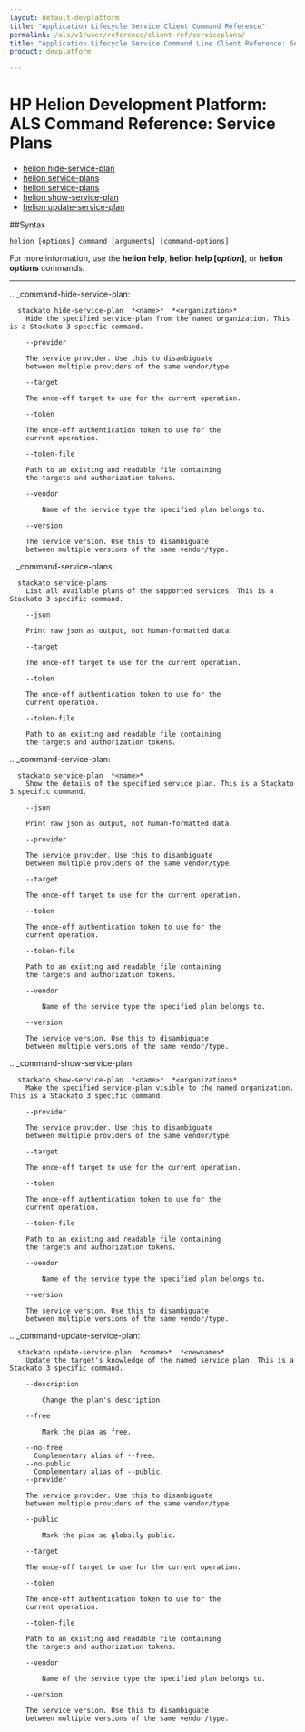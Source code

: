 ```yaml
---
layout: default-devplatform
title: "Application Lifecycle Service Client Command Reference"
permalink: /als/v1/user/reference/client-ref/serviceplans/
title: "Application Lifecycle Service Command Line Client Reference: Service Plans"
product: devplatform

---
```

<!--UNDER REVISION-->

# HP Helion Development Platform: ALS Command Reference: Service Plans

- [helion hide-service-plan](#command-hide-service-plan)
- [helion service-plans](#command-service-plans)
- [helion service-plans](#command-service-plans)
- [helion show-service-plan](#command-show-service-plan)
- [helion update-service-plan](#command-update-service-plan)

##Syntax

	helion [options] command [arguments] [command-options]
For more information, use the **helion help**, **helion help [*option*]**, or **helion options** commands.

<hr>
      
.. _command-hide-service-plan:

      stackato hide-service-plan  *<name>*  *<organization>*       
        Hide the specified service-plan from the named organization. This is a Stackato 3 specific command.

        --provider
          
		The service provider. Use this to disambiguate
		between multiple providers of the same vendor/type.
	    
        --target
          
	    The once-off target to use for the current operation.
	
        --token
          
	    The once-off authentication token to use for the
	    current operation.
	
        --token-file
          
	    Path to an existing and readable file containing
	    the targets and authorization tokens.
	
        --vendor
          
		    Name of the service type the specified plan belongs to.
		
        --version
          
		The service version. Use this to disambiguate
		between multiple versions of the same vendor/type.
	    


.. _command-service-plans:

      stackato service-plans       
        List all available plans of the supported services. This is a Stackato 3 specific command.

        --json
          
	    Print raw json as output, not human-formatted data.
	
        --target
          
	    The once-off target to use for the current operation.
	
        --token
          
	    The once-off authentication token to use for the
	    current operation.
	
        --token-file
          
	    Path to an existing and readable file containing
	    the targets and authorization tokens.
	


.. _command-service-plan:

      stackato service-plan  *<name>*       
        Show the details of the specified service plan. This is a Stackato 3 specific command.

        --json
          
	    Print raw json as output, not human-formatted data.
	
        --provider
          
		The service provider. Use this to disambiguate
		between multiple providers of the same vendor/type.
	    
        --target
          
	    The once-off target to use for the current operation.
	
        --token
          
	    The once-off authentication token to use for the
	    current operation.
	
        --token-file
          
	    Path to an existing and readable file containing
	    the targets and authorization tokens.
	
        --vendor
          
		    Name of the service type the specified plan belongs to.
		
        --version
          
		The service version. Use this to disambiguate
		between multiple versions of the same vendor/type.
	    


.. _command-show-service-plan:

      stackato show-service-plan  *<name>*  *<organization>*       
        Make the specified service-plan visible to the named organization. This is a Stackato 3 specific command.

        --provider
          
		The service provider. Use this to disambiguate
		between multiple providers of the same vendor/type.
	    
        --target
          
	    The once-off target to use for the current operation.
	
        --token
          
	    The once-off authentication token to use for the
	    current operation.
	
        --token-file
          
	    Path to an existing and readable file containing
	    the targets and authorization tokens.
	
        --vendor
          
		    Name of the service type the specified plan belongs to.
		
        --version
          
		The service version. Use this to disambiguate
		between multiple versions of the same vendor/type.
	    


.. _command-update-service-plan:

      stackato update-service-plan  *<name>*  *<newname>*       
        Update the target's knowledge of the named service plan. This is a Stackato 3 specific command.

        --description
          
		    Change the plan's description.
		
        --free
          
		    Mark the plan as free.
		
        --no-free
          Complementary alias of --free.
        --no-public
          Complementary alias of --public.
        --provider
          
		The service provider. Use this to disambiguate
		between multiple providers of the same vendor/type.
	    
        --public
          
		    Mark the plan as globally public.
		
        --target
          
	    The once-off target to use for the current operation.
	
        --token
          
	    The once-off authentication token to use for the
	    current operation.
	
        --token-file
          
	    Path to an existing and readable file containing
	    the targets and authorization tokens.
	
        --vendor
          
		    Name of the service type the specified plan belongs to.
		
        --version
          
		The service version. Use this to disambiguate
		between multiple versions of the same vendor/type.
	    


  
